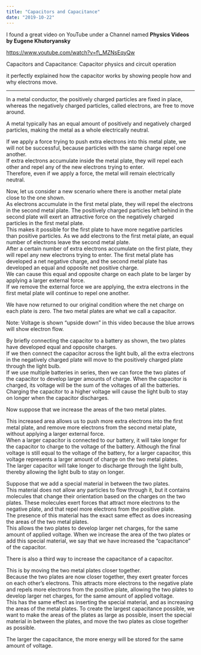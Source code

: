 ```yaml
---
title: "Capacitors and Capacitance"
date: "2019-10-22"
---
```


I found a great video on YouTube under a Channel named **Physics Videos by Eugene Khutoryansky**

https://www.youtube.com/watch?v=f\_MZNsEqyQw

Capacitors and Capacitance: Capacitor physics and circuit operation

it perfectly explained how the capacitor works by showing people how and why electrons move.

* * *

In a metal conductor, the positively charged particles are fixed in place, whereas the negatively charged particles, called electrons, are free to move around.

A metal typically has an equal amount of positively and negatively charged particles, making the metal as a whole electrically neutral.

If we apply a force trying to push extra electrons into this metal plate, we will not be successful, because particles with the same charge repel one another.  
If extra electrons accumulate inside the metal plate, they will repel each other and repel any of the new electrons trying to enter.  
Therefore, even if we apply a force, the metal will remain electrically neutral.

Now, let us consider a new scenario where there is another metal plate close to the one shown.  
As electrons accumulate in the first metal plate, they will repel the electrons in the second metal plate. The positively charged particles left behind in the second plate will exert an attractive force on the negatively charged particles in the first metal plate.  
This makes it possible for the first plate to have more negative particles than positive particles. As we add electrons to the first metal plate, an equal number of electrons leave the second metal plate.  
After a certain number of extra electrons accumulate on the first plate, they will repel any new electrons trying to enter. The first metal plate has developed a net negative charge, and the second metal plate has developed an equal and opposite net positive charge.  
We can cause this equal and opposite charge on each plate to be larger by applying a larger external force.  
If we remove the external force we are applying, the extra electrons in the first metal plate will continue to repel one another.

We have now returned to our original condition where the net charge on each plate is zero. The two metal plates are what we call a capacitor.

Note: Voltage is shown “upside down” in this video because the blue arrows will show electron flow.

By briefly connecting the capacitor to a battery as shown, the two plates have developed equal and opposite charges.  
If we then connect the capacitor across the light bulb, all the extra electrons in the negatively charged plate will move to the positively charged plate through the light bulb.  
If we use multiple batteries in series, then we can force the two plates of the capacitor to develop larger amounts of charge. When the capacitor is charged, its voltage will be the sum of the voltages of all the batteries.  
Charging the capacitor to a higher voltage will cause the light bulb to stay on longer when the capacitor discharges.

Now suppose that we increase the areas of the two metal plates.

This increased area allows us to push more extra electrons into the first metal plate, and remove more electrons from the second metal plate, without applying a larger external force.  
When a larger capacitor is connected to our battery, it will take longer for the capacitor to charge to the voltage of the battery. Although the final voltage is still equal to the voltage of the battery, for a larger capacitor, this voltage represents a larger amount of charge on the two metal plates.  
The larger capacitor will take longer to discharge through the light bulb, thereby allowing the light bulb to stay on longer.

Suppose that we add a special material in between the two plates.  
This material does not allow any particles to flow through it, but it contains molecules that change their orientation based on the charges on the two plates. These molecules exert forces that attract more electrons to the negative plate, and that repel more electrons from the positive plate.  
The presence of this material has the exact same effect as does increasing the areas of the two metal plates.  
This allows the two plates to develop larger net charges, for the same amount of applied voltage. When we increase the area of the two plates or add this special material, we say that we have increased the “capacitance” of the capacitor.

There is also a third way to increase the capacitance of a capacitor.

This is by moving the two metal plates closer together.  
Because the two plates are now closer together, they exert greater forces on each other’s electrons. This attracts more electrons to the negative plate and repels more electrons from the positive plate, allowing the two plates to develop larger net charges, for the same amount of applied voltage.  
This has the same effect as inserting the special material, and as increasing the areas of the metal plates. To create the largest capacitance possible, we want to make the areas of the plates as large as possible, insert the special material in between the plates, and move the two plates as close together as possible.

The larger the capacitance, the more energy will be stored for the same amount of voltage.
